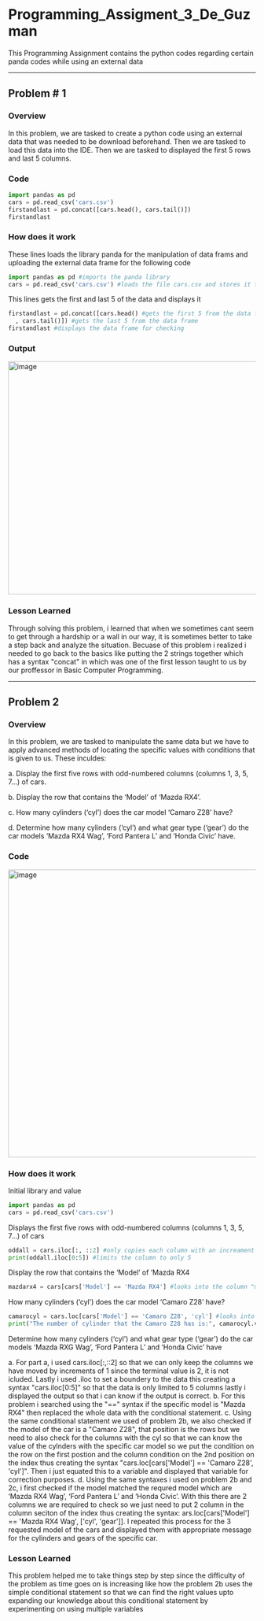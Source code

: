 # Programming_Assigment_3_De_Guzman
This Programming Assignment contains the python codes regarding certain panda codes while using an external data
___
## Problem # 1

### Overview
In this problem, we are tasked to create a python code using an external data that was needed to be download beforehand. Then we are tasked to load this data into the IDE. Then we are tasked to displayed the first 5 rows and last 5 columns.

### Code 
```python
import pandas as pd
cars = pd.read_csv('cars.csv')
firstandlast = pd.concat([cars.head(), cars.tail()])
firstandlast
```
### How does it work
These lines loads the library panda for the manipulation of data frams and uploading the external data frame for the following code
```python
import pandas as pd #imports the panda library
cars = pd.read_csv('cars.csv') #loads the file cars.csv and stores it to the variable cars
```
This lines gets the first and last 5 of the data and displays it
```python
firstandlast = pd.concat([cars.head() #gets the first 5 from the data frame
  , cars.tail()]) #gets the last 5 from the data frame
firstandlast #displays the data frame for checking
```
### Output
<img width="894" height="474" alt="image" src="https://github.com/user-attachments/assets/ea133a8a-90fd-428c-b826-3817be89f8b2" />

### Lesson Learned
Through solving this problem, i learned that when we sometimes cant seem to get through a hardship or a wall in our way, it is sometimes better to take a step back and analyze the situation. Becuase of this problem i realized i needed to go back to the basics like putting the 2 strings together which has a syntax "concat" in which was one of the first lesson taught to us by our proffessor in Basic Computer Programming.
___

## Problem 2

### Overview
In this problem, we are tasked to manipulate the same data but we have to apply advanced methods of locating the specific values with conditions that is given to us. These inculdes: 

a. Display the first five rows with odd-numbered columns (columns 1, 3, 5, 7...) of cars.

b. Display the row that contains the ‘Model’ of ‘Mazda RX4’.

c. How many cylinders (‘cyl’) does the car model ‘Camaro Z28’ have?

d. Determine how many cylinders (‘cyl’) and what gear type (‘gear’) do the car models ‘Mazda RX4
Wag’, ‘Ford Pantera L’ and ‘Honda Civic’ have.

### Code
<img width="1658" height="585" alt="image" src="https://github.com/user-attachments/assets/82b0c658-1f4a-4799-a132-372ae9e46497" />

### How does it work
Initial library and value
```python
import pandas as pd
cars = pd.read_csv('cars.csv')
```
Displays the first five rows with odd-numbered columns (columns 1, 3, 5, 7…) of cars
```python
oddall = cars.iloc[:, ::2] #only copies each column with an increament of 2
print(oddall.iloc[0:5]) #limits the column to only 5
```
Display the row that contains the ‘Model’ of ‘Mazda RX4
```python
mazdarx4 = cars[cars['Model'] == 'Mazda RX4'] #looks into the column "model" and looks for the string "Mazda RX4", if its true, it will store it to the mazdarx4
```
How many cylinders (‘cyl’) does the car model ‘Camaro Z28’ have?
```python
camarocyl = cars.loc[cars['Model'] == 'Camaro Z28', 'cyl'] #looks into the column "model" and looks for the string "Camaro X28", and looks into the row "cyl"
print("The number of cylinder that the Camaro Z28 has is:", camarocyl.values[0]) #prints the value of the cyl of camarocyl, the .values[0] ensure that that there are no indexes and only value of the camarocyl
```
Determine how many cylinders (‘cyl’) and what gear type (‘gear’) do the car models ‘Mazda RXG Wag’, ‘Ford Pantera L’ and ‘Honda Civic’ have

a. For part a, i used cars.iloc[:,::2] so that we can only keep the columns we have moved by increments of 1 since the terminal value is 2, it is not icluded. Lastly i used .iloc to set a boundery to the data this creating a syntax "cars.iloc[0:5]" so that the data is only limited to 5 columns lastly i displayed the output so that i can know if the output is correct.
b. For this problem i searched using the "==" syntax if the specific model is "Mazda RX4" then replaced the whole data with the conditional statement. 
c. Using the same conditional statement we used of problem 2b, we also checked if the model of the car is a "Camaro Z28", that position is the rows but we need to also check for the columns with the cyl so that we can know the value of the cylnders with the specific car model so we put the condition on the row on the first postion and the column condition on the 2nd position on the index thus creating the syntax "cars.loc[cars['Model'] == 'Camaro Z28', 'cyl']". Then i just equated this to a variable and displayed that variable for correction purposes. 
d. Using the same syntaxes i used on problem 2b  and 2c, i first checked if the model matched the requred model which are  ‘Mazda RX4 Wag’, ‘Ford Pantera L’ and ‘Honda Civic’. With this there are 2 columns we are required to check so we just need to put 2 column in the column seciton of the index thus creating the syntax: ars.loc[cars['Model'] == 'Mazda RX4 Wag', ['cyl', 'gear']]. I repeated this process for the 3 requested model of the cars and displayed them with appropriate message for the cylinders and gears of the specific car.

### Lesson Learned
This problem helped me to take things step by step since the difficulty of the problem as time goes on is increasing like how the problem 2b uses the simple conditional statement so that we can find the right values upto expanding our knowledge about this conditional statement by experimenting on using multiple variables


